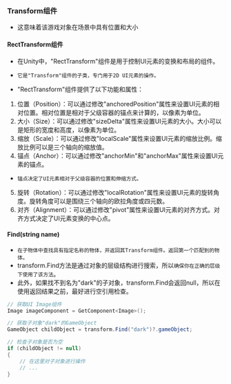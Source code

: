### Transform组件
* 这意味着该游戏对象在场景中具有位置和大小

#### RectTransform组件
* 在Unity中，"RectTransform"组件是用于控制UI元素的变换和布局的组件。
* `它是"Transform"组件的子类，专门用于2D UI元素的操作。`

* "RectTransform"组件提供了以下功能和属性：
1. 位置（Position）：可以通过修改"anchoredPosition"属性来设置UI元素的相对位置。相对位置是相对于父级容器的锚点来计算的，以像素为单位。
2. 大小（Size）：可以通过修改"sizeDelta"属性来设置UI元素的大小。大小可以是矩形的宽度和高度，以像素为单位。
3. 缩放（Scale）：可以通过修改"localScale"属性来设置UI元素的缩放比例。缩放比例可以是三个轴向的缩放值。
4. 锚点（Anchor）：可以通过修改"anchorMin"和"anchorMax"属性来设置UI元素的锚点。
* `锚点决定了UI元素相对于父级容器的位置和伸缩方式。`
5. 旋转（Rotation）：可以通过修改"localRotation"属性来设置UI元素的旋转角度。旋转角度可以是围绕三个轴向的欧拉角度或四元数。
6. 对齐（Alignment）：可以通过修改"pivot"属性来设置UI元素的对齐方式。对齐方式决定了UI元素变换的中心点。

#### Find(string name)
* `在子物体中查找具有指定名称的物体，并返回其Transform组件。返回第一个匹配到的物体。`
* transform.Find方法是通过对象的层级结构进行搜索，所以`确保你在正确的层级下使用了该方法`。
* 此外，如果找不到名为"dark"的子对象，transform.Find会返回null，所以在使用返回结果之前，最好进行空引用检查。

```c#
// 获取UI Image组件
Image imageComponent = GetComponent<Image>();

// 获取子对象"dark"的GameObject
GameObject childObject = transform.Find("dark")?.gameObject;

// 检查子对象是否为空
if (childObject != null)
{
    // 在这里对子对象进行操作
    // ...
}
```



